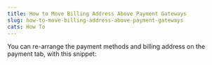 ```yaml
---
title: How to Move Billing Address Above Payment Gateways
slug: how-to-move-billing-address-above-payment-gateways
cats: How To
---
```



  <p>
    You can re-arrange the payment methods and billing address on the payment tab, with this snippet: 
    <script src="https://gist.github.com/clifgriffin/c56a151e6e1a5586b6aa850a82d0e3e3.js" type="text/javascript"></script>
  </p>
